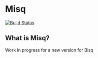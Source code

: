 # Misq

[![Build Status](https://travis-ci.org/github/chimp1984/misq.svg?branch=master)](https://travis-ci.org/github/chimp1984/misq)


## What is Misq?

Work in progress for a new version for Bisq
